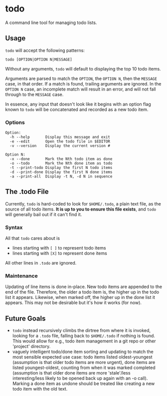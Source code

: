 # todo

A command line tool for managing todo lists.

## Usage

`todo` will accept the following patterns:

    todo [OPTION|OPTION N|MESSAGE]

Without any arguments, `todo` will default to displaying the top 10 todo items.

Arguments are parsed to match the `OPTION`, the `OPTION N`, then the `MESSAGE` case, in
that order. If a match is found, trailing arguments are ignored. In the `OPTION N` case,
an incomplete match will result in an error, and will not fall through to the `MESSAGE`
case. 

In essence, any input that doesn't look like it begins with an option flag known to
`todo` will be concatenated and recorded as a new todo item. 

### Options

    Option:
      -h --help       Display this message and exit
      -e --edit       Open the todo file in $EDITOR
      -v --version    Display the current version #

    Option N:
      -x --done       Mark the Nth todo item as done
      -o --todo       Mark the Nth done item as todo
      -t --print-todo Display the first N todo items
      -d --print-done Display the first N done items
      -a --print-all  Display -t N, -d N in sequence


## The .todo File

Currently, `todo` is hard-coded to look for `$HOME/.todo`, a plain text file, as the
source of all todo items. **It is up to you to ensure this file exists**, and `todo`
will generally bail out if it can't find it.

### Syntax

All that `todo` cares about is

- lines starting with `[ ]` to represent todo items
- lines starting with `[X]` to represent done items

All other lines in `.todo` are ignored.

### Maintenance

Updating of line items is done in-place. New todo items are appended to the end of the
file.  Therefore, the older a todo item is, the higher up in the todo list it appears.
Likewise, when marked off, the higher up in the done list it appears.  This may not be
desirable but it's how it works (for now).

## Future Goals

- `todo` instead recursively climbs the dirtree from where it is invoked, looking for a
  `.todo` file, falling back to `$HOME/.todo` if nothing is found. This would allow for
  e.g., todo item management in a git repo or other 'project' directory.
- vaguely intelligent todo/done item sorting and updating to match the most sensible
  expected use case: todo items listed oldest-youngest (assumption is that older todo
  items are more urgent), done items are listed youngest-oldest, counting from when it
  was marked completed (assumption is that older done items are more 'stale'/less
  interesting/less likely to be opened back up again with an -o call). Marking a done
  item as undone should be treated like creating a new todo item with the old text.
